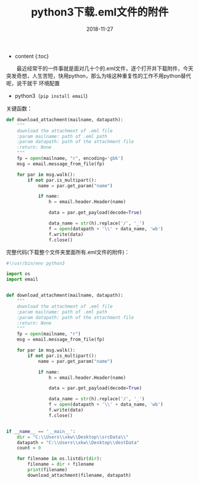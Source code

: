 ﻿---
layout: post
title:  "python3下载.eml文件的附件"
date:   2018-11-27
categories: Python
tag: 奇技淫巧
---

* content
{:toc}


&emsp;&emsp;最近经常干的一件事就是面对几十个的.eml文件，逐个打开并下载附件，今天突发奇想，人生苦短，快用python，那么为啥这种重复性的工作不用python替代呢，说干就干
环境配置

- python3（`pip install email`)

关键函数：

```python
def download_attachment(mailname, datapath):
    """
    download the attachment of .eml file
    :param mailname: path of .eml path
    :param datapath: path of the attachment file
    :return: None
    """
    fp = open(mailname, "r", encoding='gbk')
    msg = email.message_from_file(fp)

    for par in msg.walk():
        if not par.is_multipart():
            name = par.get_param("name")

            if name:
                h = email.header.Header(name)

                data = par.get_payload(decode=True)

                data_name = str(h).replace('/', '_')
                f = open(datapath + '\\' + data_name, 'wb')
                f.write(data)
                f.close()
```

完整代码(下载整个文件夹里面所有.eml文件的附件)：

```python
#!/usr/bin/env python3

import os
import email


def download_attachment(mailname, datapath):
    """
    download the attachment of .eml file
    :param mailname: path of .eml path
    :param datapath: path of the attachment file
    :return: None
    """
    fp = open(mailname, "r")
    msg = email.message_from_file(fp)

    for par in msg.walk():
        if not par.is_multipart():
            name = par.get_param("name")

            if name:
                h = email.header.Header(name)

                data = par.get_payload(decode=True)

                data_name = str(h).replace('/', '_')
                f = open(datapath + '\\' + data_name, 'wb')
                f.write(data)
                f.close()


if __name__ == '__main__':
    dir = "C:\\Users\\xkw\\Desktop\\srcData\\"
    datapath = "C:\\Users\\xkw\\Desktop\\destData"
    count = 0

    for filename in os.listdir(dir):
        filename = dir + filename
        print(filename)
        download_attachment(filename, datapath)
```
